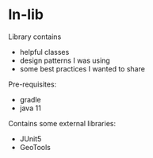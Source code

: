 # ln-lib

Library contains
- helpful classes
- design patterns I was using
- some best practices I wanted to share

Pre-requisites:
* gradle
* java 11

Contains some external libraries:
* JUnit5
* GeoTools
